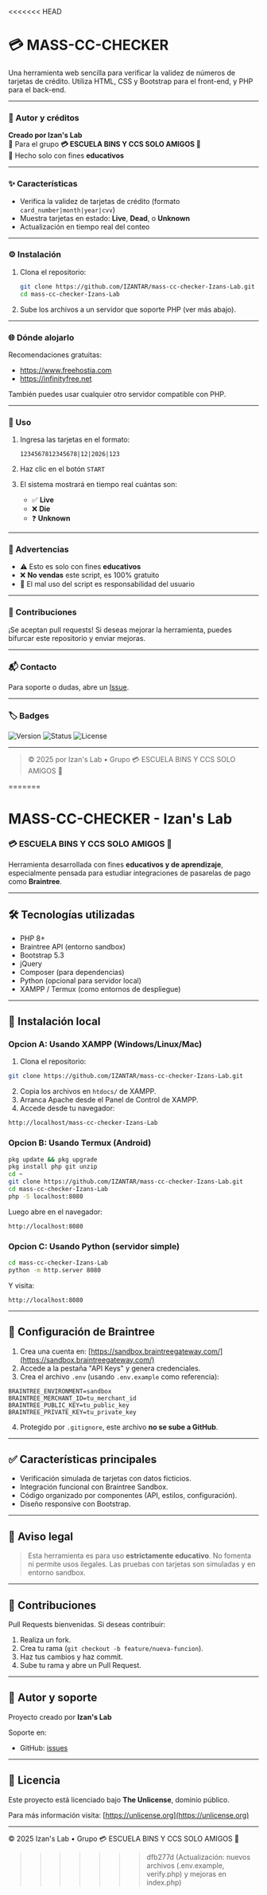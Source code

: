 <<<<<<< HEAD
# 💳 MASS-CC-CHECKER

Una herramienta web sencilla para verificar la validez de números de tarjetas de crédito. Utiliza HTML, CSS y Bootstrap para el front-end, y PHP para el back-end.

---

### 🪪 Autor y créditos
**Creado por Izan's Lab**  
🔸 Para el grupo **💳 ESCUELA BINS Y CCS SOLO AMIGOS 💸**  
🔸 Hecho solo con fines **educativos**

---

### ✨ Características
- Verifica la validez de tarjetas de crédito (formato `card_number|month|year|cvv`)
- Muestra tarjetas en estado: **Live**, **Dead**, o **Unknown**
- Actualización en tiempo real del conteo

---

### ⚙️ Instalación

1. Clona el repositorio:
   ```bash
   git clone https://github.com/IZANTAR/mass-cc-checker-Izans-Lab.git
   cd mass-cc-checker-Izans-Lab
   ```

2. Sube los archivos a un servidor que soporte PHP (ver más abajo).

---

### 🌐 Dónde alojarlo
Recomendaciones gratuitas:

- https://www.freehostia.com
- https://infinityfree.net

También puedes usar cualquier otro servidor compatible con PHP.

---

### 🧠 Uso

1. Ingresa las tarjetas en el formato:  
   ```
   1234567812345678|12|2026|123
   ```

2. Haz clic en el botón `START`

3. El sistema mostrará en tiempo real cuántas son:
   - ✅ **Live**
   - ❌ **Die**
   - ❓ **Unknown**

---

### 🧷 Advertencias

- ⚠️ Esto es solo con fines **educativos**
- ❌ **No vendas** este script, es 100% gratuito
- 🛑 El mal uso del script es responsabilidad del usuario

---

### 🤝 Contribuciones

¡Se aceptan pull requests! Si deseas mejorar la herramienta, puedes bifurcar este repositorio y enviar mejoras.

---

### 📬 Contacto

Para soporte o dudas, abre un [Issue](https://github.com/IZANTAR/mass-cc-checker-Izans-Lab/issues).

---

### 🏷️ Badges

![Version](https://img.shields.io/badge/version-2025-blue)
![Status](https://img.shields.io/badge/status-active-brightgreen)
![License](https://img.shields.io/badge/license-free-lightgrey)

---

> © 2025 por Izan's Lab • Grupo 💳 ESCUELA BINS Y CCS SOLO AMIGOS 💸

=======
# MASS-CC-CHECKER - Izan's Lab

### 💳 ESCUELA BINS Y CCS SOLO AMIGOS 💸

Herramienta desarrollada con fines **educativos y de aprendizaje**, especialmente pensada para estudiar integraciones de pasarelas de pago como **Braintree**.

---

## 🛠 Tecnologías utilizadas

* PHP 8+
* Braintree API (entorno sandbox)
* Bootstrap 5.3
* jQuery
* Composer (para dependencias)
* Python (opcional para servidor local)
* XAMPP / Termux (como entornos de despliegue)

---

## 🚀 Instalación local

### Opcion A: Usando XAMPP (Windows/Linux/Mac)

1. Clona el repositorio:

```bash
git clone https://github.com/IZANTAR/mass-cc-checker-Izans-Lab.git
```

2. Copia los archivos en `htdocs/` de XAMPP.
3. Arranca Apache desde el Panel de Control de XAMPP.
4. Accede desde tu navegador:

```
http://localhost/mass-cc-checker-Izans-Lab
```

### Opcion B: Usando Termux (Android)

```bash
pkg update && pkg upgrade
pkg install php git unzip
cd ~
git clone https://github.com/IZANTAR/mass-cc-checker-Izans-Lab.git
cd mass-cc-checker-Izans-Lab
php -S localhost:8080
```

Luego abre en el navegador:

```
http://localhost:8080
```

### Opcion C: Usando Python (servidor simple)

```bash
cd mass-cc-checker-Izans-Lab
python -m http.server 8080
```

Y visita:

```
http://localhost:8080
```

---

## 🔐 Configuración de Braintree

1. Crea una cuenta en: [https://sandbox.braintreegateway.com/](https://sandbox.braintreegateway.com/)
2. Accede a la pestaña "API Keys" y genera credenciales.
3. Crea el archivo `.env` (usando `.env.example` como referencia):

```
BRAINTREE_ENVIRONMENT=sandbox
BRAINTREE_MERCHANT_ID=tu_merchant_id
BRAINTREE_PUBLIC_KEY=tu_public_key
BRAINTREE_PRIVATE_KEY=tu_private_key
```

4. Protegido por `.gitignore`, este archivo **no se sube a GitHub**.

---

## ✅ Características principales

* Verificación simulada de tarjetas con datos ficticios.
* Integración funcional con Braintree Sandbox.
* Código organizado por componentes (API, estilos, configuración).
* Diseño responsive con Bootstrap.

---

## 🧠 Aviso legal

> Esta herramienta es para uso **estrictamente educativo**.
> No fomenta ni permite usos ilegales.
> Las pruebas con tarjetas son simuladas y en entorno sandbox.

---

## 🤝 Contribuciones

Pull Requests bienvenidas. Si deseas contribuir:

1. Realiza un fork.
2. Crea tu rama (`git checkout -b feature/nueva-funcion`).
3. Haz tus cambios y haz commit.
4. Sube tu rama y abre un Pull Request.

---

## 🧩 Autor y soporte

Proyecto creado por **Izan's Lab**

Soporte en:

* GitHub: [issues](https://github.com/IZANTAR/mass-cc-checker-Izans-Lab/issues)

---

## 📜 Licencia

Este proyecto está licenciado bajo **The Unlicense**, dominio público.

Para más información visita: [https://unlicense.org](https://unlicense.org)

---

© 2025 Izan's Lab • Grupo 💳 ESCUELA BINS Y CCS SOLO AMIGOS 💸
>>>>>>> dfb277d (Actualización: nuevos archivos (.env.example, verify.php) y mejoras en index.php)

